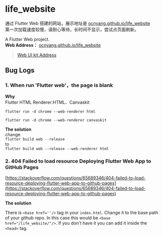 # life_website

通过 Flutter Web 搭建的网站，展示地址是 [ocnyang.github.io/life_website](http://ocnyang.com/life_website/#/)  
第一次加载速度较慢，请耐心等待，长时间不显示，尝试点页面刷新。

A Flutter Web project.  
**Web Address：** [ocnyang.github.io/life_website](http://ocnyang.com/life_website/#/) 

> [Web UI kit Address](https://www.sanga-ryokan.com)


## Bug Logs

### 1. When run 'Flutter web'，the page is blank

**Why**  
Flutter HTML Renderer:HTML、Canvaskit
```
flutter run -d chrome --web-renderer html
 
flutter run -d chrome --web-renderer canvaskit
```

**The solution**  
change  
```flutter build web --release```  
to  
```flutter build web --release --web-renderer html```

### 2. 404 Failed to load resource Deploying Flutter Web App to GitHub Pages

[https://stackoverflow.com/questions/65689346/404-failed-to-load-resource-deploying-flutter-web-app-to-github-pages](https://stackoverflow.com/questions/65689346/404-failed-to-load-resource-deploying-flutter-web-app-to-github-pages)

**The solution**  

There is ```<base href=''/>``` tag in your ```index.html```. Change it to the base path of your github repo. In this case this would be ```<base href="/life_website/"/>```. If you don't have it you can add it inside the ```<head>``` tag.
